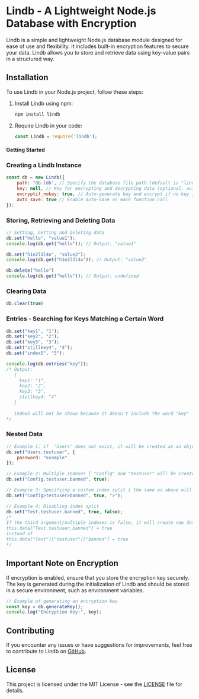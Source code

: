 # Lindb - A Lightweight Node.js Database with Encryption

Lindb is a simple and lightweight Node.js database module designed for ease of use and flexibility. It includes built-in encryption features to secure your data. Lindb allows you to store and retrieve data using key-value pairs in a structured way.

## Installation

To use Lindb in your Node.js project, follow these steps:

1. Install Lindb using npm:

   ```bash
   npm install lindb
   ```

2. Require Lindb in your code:

   ```javascript
   const Lindb = require('lindb');
   ```

#### Getting Started

### Creating a Lindb Instance

```javascript
const db = new Lindb({
    path: "db.ldb", // Specify the database file path (default is "lindb.ldb")
    key: null, // Key for encrypting and decrypting data (optional, auto-generated if not provided unless encryptif_nokey is set to false)
    encryptif_nokey: true, // Auto-generate key and encrypt if no key is provided
    auto_save: true // Enable auto-save on each function call
});
```

### Storing, Retrieving and Deleting Data

```javascript
// Setting, Getting and Deleting data
db.set("hello", "value1");
console.log(db.get("hello")); // Output: "value1"

db.set("h1e2l3l4o", "value2");
console.log(db.get("h1e2l3l4o")); // Output: "value2"

db.delete("hello")
console.log(db.get("hello")); // Output: undefined
```

### Clearing Data

```javascript
db.clear(true)
```

### Entries - Searching for Keys Matching a Certain Word

```javascript
db.set("key1", "1");
db.set("key2", "2");
db.set("key3", "3");
db.set("stillkey4", "4");
db.set("index5", "5");

console.log(db.entries("key"));
/* Output: 
   {
     key1: "1",
     key2: "2",
     key3: "3",
     stillkey4: "4"    
   }
   
   index5 will not be shown because it doesn't include the word "key"
*/
```

### Nested Data

```javascript
// Example 1: if  'Users' does not exist, it will be created as an object ( {} ) 
db.set("Users.testuser", { 
    password: "example"
});

// Example 2: Multiple Indexes [ "Config" and "testuser" will be created as {}]
db.set("Config.testuser.banned", true);

// Example 3: Specifying a custom index split [ the same as above will happen ]
db.set("Config>testuser>banned", true, ">");

// Example 4: Disabling index split
db.set("Test.testuser.banned", true, false);
/* 
If the third argument/multiple indexes is false, it will create new data as: 
this.data["Test.testuser.banned"] = true 
instead of 
this.data["Test"]["testuser"]["banned"] = true
*/
```

## Important Note on Encryption

If encryption is enabled, ensure that you store the encryption key securely. The key is generated during the initialization of Lindb and should be stored in a secure environment, such as environment variables.

```javascript
// Example of generating an encryption key
const key = db.generateKey();
console.log("Encryption Key:", key);
```

## Contributing

If you encounter any issues or have suggestions for improvements, feel free to contribute to Lindb on [GitHub](https://github.com/RealLinen/lindb).

## License

This project is licensed under the MIT License - see the [LICENSE](LICENSE) file for details.